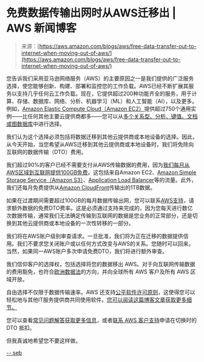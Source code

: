 <!--yml

category: 未分类

date: 2024-05-27 14:40:41

-->

# 免费数据传输出网时从AWS迁移出 | AWS 新闻博客

> 来源：[https://aws.amazon.com/blogs/aws/free-data-transfer-out-to-internet-when-moving-out-of-aws/](https://aws.amazon.com/blogs/aws/free-data-transfer-out-to-internet-when-moving-out-of-aws/)

您告诉我们采用亚马逊网络服务（AWS）的主要原因之一是我们提供的广泛服务选择，使您能够创新、构建、部署和监控您的工作负载。AWS已经不断扩展其服务以支持几乎任何云工作负载。现在，它提供超过200种功能齐全的服务，用于计算、存储、数据库、网络、分析、机器学习（ML）和人工智能（AI），以及更多。例如，[Amazon Elastic Compute Cloud（Amazon EC2）](https://aws.amazon.com/ec2/)提供超过750个通用实例——比任何其他主要云提供商都多——您可以从[多个关系型、分析、键值、文档或图数据库](https://aws.amazon.com/getting-started/decision-guides/databases-on-aws-how-to-choose/)中进行选择。

我们认为这个选择必须包括将数据迁移到其他云提供商或本地设备的选择。因此，从今天开始，当您希望从AWS迁移到其他云提供商或本地设备时，我们将免除向互联网的数据传输（DTO）费用。

我们超过90%的客户已经不需要支付从AWS传输数据的费用，因为[我们每月从AWS区域到互联网提供100GB免费](https://aws.amazon.com/blogs/aws/aws-free-tier-data-transfer-expansion-100-gb-from-regions-and-1-tb-from-amazon-cloudfront-per-month/)。这包括来自Amazon EC2、[Amazon Simple Storage Service（Amazon S3）](https://aws.amazon.com/s3/)、[Application Load Balancer](https://docs.aws.amazon.com/elasticloadbalancing/latest/application/introduction.html)等的流量。此外，我们还每月免费提供从[Amazon CloudFront](https://aws.amazon.com/cloudfront/)传输出的1TB数据。

如果在过渡期间需要超过100GB的每月数据传输出网，您可以联系[AWS支持](https://aws.amazon.com/contact-us/)，请求额外数据的免费DTO费率。这是必须通过支持来完成的，因为您每天进行数亿次数据传输，通常我们无法确定传输到互联网的数据是您业务的正常部分，还是切换到其他云提供商或本地设备的一次性转移的一部分。

我们将在AWS账户级别审查请求。一旦批准，我们将为正在迁移的数据提供信用。我们不要求您关闭账户或以任何方式改变与AWS的关系。您随时可以回来。当然，如果同一AWS账户多次申请免费DTO，我们将进行额外审查。

我们信仰客户的选择权，包括选择将您的数据移出 AWS。对于向互联网传输数据的费用豁免，也符合[欧洲数据法](https://digital-strategy.ec.europa.eu/en/news/european-data-act-enters-force-putting-place-new-rules-fair-and-innovative-data-economy)的方向，并向全球所有 AWS 客户及所有 AWS 区域开放。

自由选择不仅限于数据传输速率。AWS 还支持[公平软件许可原则](https://www.fairsoftware.cloud/principles/)，这使得您可以轻松地与其他IT服务提供商共同使用软件。[您可以阅读这篇博客文章获取更多细节。](https://aws.amazon.com/blogs/networking-and-content-delivery/promoting-customer-choice-aws-takes-another-step-to-lower-costs-for-customers-changing-it-providers/)

您可以查看[常见问题解答获取更多信息](https://aws.amazon.com/ec2/faqs/#Data_transfer_fees_when_moving_all_data_off_AWS)，或者[联系 AWS 客户支持](https://aws.amazon.com/contact-us/)申请在切换时的 DTO 抵扣。

但我真诚地希望您不要这样做。

[-- seb](https://twitter.com/sebsto)
